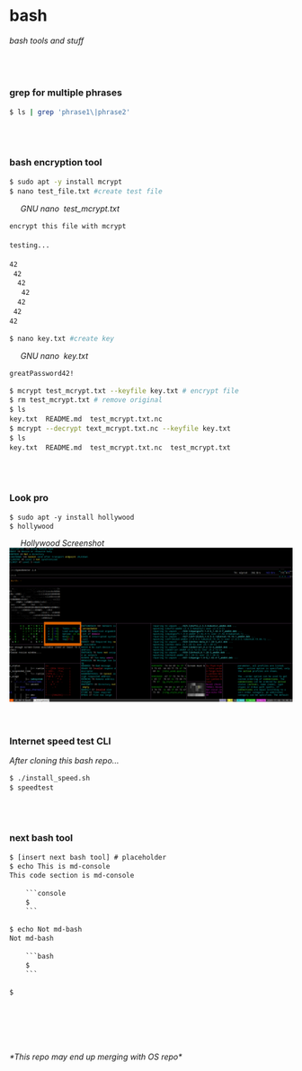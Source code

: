 # bash
*bash tools and stuff*
&nbsp;    
&nbsp;     
&nbsp;  
&nbsp;  


### **grep for multiple phrases**
```bash
$ ls | grep 'phrase1\|phrase2' 
```
&nbsp;  
&nbsp;   
### **bash encryption tool**
```bash
$ sudo apt -y install mcrypt
$ nano test_file.txt #create test file
```


&nbsp;&nbsp;&nbsp;&nbsp; *GNU nano &nbsp;test_mcrypt.txt*
```bash
encrypt this file with mcrypt

testing...

42
 42
  42
   42
  42
 42
42
```
```bash
$ nano key.txt #create key
```
&nbsp;&nbsp;&nbsp;&nbsp; *GNU nano &nbsp;key.txt*
```bash
greatPassword42!
```
```bash
$ mcrypt test_mcrypt.txt --keyfile key.txt # encrypt file 
$ rm test_mcrypt.txt # remove original
$ ls
key.txt  README.md  test_mcrypt.txt.nc
$ mcrypt --decrypt text_mcrypt.txt.nc --keyfile key.txt
$ ls
key.txt  README.md  test_mcrypt.txt.nc  test_mcrypt.txt  
```
&nbsp;   
&nbsp;  
### **Look pro**
```console
$ sudo apt -y install hollywood
$ hollywood
```
&nbsp;&nbsp;&nbsp;&nbsp; *Hollywood Screenshot*
![Hollywood](hollywood.png)
&nbsp;  
&nbsp;   
### **Internet speed test CLI**
*After cloning this bash repo...*
```sh
$ ./install_speed.sh
$ speedtest
```
&nbsp;  
&nbsp;   
### **next bash tool**
```console
$ [insert next bash tool] # placeholder
$ echo This is md-console
This code section is md-console 

    ```console
    $
    ```

$ echo Not md-bash
Not md-bash 

    ```bash
    $ 
    ```

$ 
```

&nbsp;  
&nbsp;  
&nbsp;  
&nbsp;  
&nbsp;     
*\*This repo may end up merging with OS repo\**


